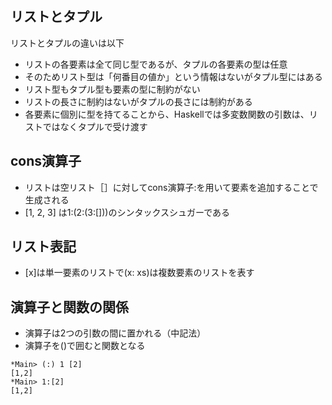 ## リストとタプル
リストとタプルの違いは以下

- リストの各要素は全て同じ型であるが、タプルの各要素の型は任意
- そのためリスト型は「何番目の値か」という情報はないがタプル型にはある
- リスト型もタプル型も要素の型に制約がない
- リストの長さに制約はないがタプルの長さには制約がある
- 各要素に個別に型を持てることから、Haskellでは多変数関数の引数は、リストではなくタプルで受け渡す


## cons演算子
- リストは空リスト［］に対してcons演算子:を用いて要素を追加することで生成される
- [1, 2, 3] は1:(2:(3:[]))のシンタックスシュガーである

## リスト表記
- [x]は単一要素のリストで(x: xs)は複数要素のリストを表す

## 演算子と関数の関係
- 演算子は2つの引数の間に置かれる（中記法）
- 演算子を()で囲むと関数となる

```
*Main> (:) 1 [2]
[1,2]
*Main> 1:[2]
[1,2]
```
